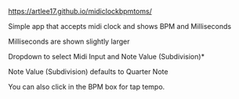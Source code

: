 https://artlee17.github.io/midiclockbpmtoms/


Simple app that accepts midi clock and shows BPM and Milliseconds

Milliseconds are shown slightly larger

Dropdown to select Midi Input and Note Value (Subdivision)*

Note Value (Subdivision) defaults to Quarter Note


You can also click in the BPM box for tap tempo.
